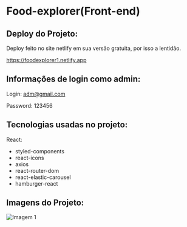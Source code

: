 # Food-explorer(Front-end)

## Deploy do Projeto:

Deploy feito no site netlify em sua versão gratuita, por isso a lentidão.

https://foodexplorer1.netlify.app

## Informações de login como admin:

Login: adm@gmail.com

Password: 123456

## Tecnologias usadas no projeto:

React:

- styled-components 
- react-icons
- axios
- react-router-dom
- react-elastic-carousel
- hamburger-react

## Imagens do Projeto:

![Imagem 1](https://i.imgur.com/JmU3Dcw.png)
